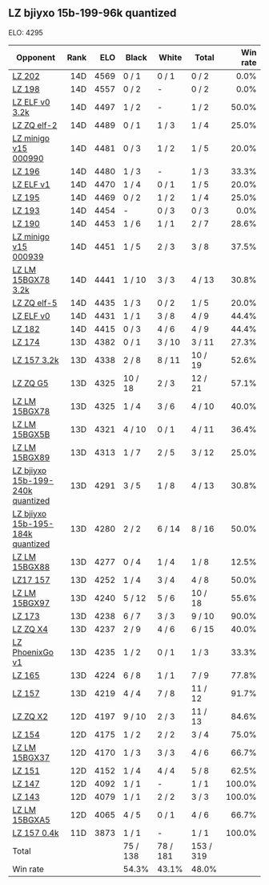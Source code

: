 ## LZ bjiyxo 15b-199-96k quantized ##

ELO: 4295

Opponent | Rank | ELO | Black | White | Total | Win rate
---------|-----:|----:|-------|-------|-------|-------:
[LZ 202](LZ%20202.md) | 14D | 4569 | 0 / 1 | 0 / 1 | 0 / 2 | 0.0%
[LZ 198](LZ%20198.md) | 14D | 4557 | 0 / 2 | - | 0 / 2 | 0.0%
[LZ ELF v0 3.2k](LZ%20ELF%20v0%203.2k.md) | 14D | 4497 | 1 / 2 | - | 1 / 2 | 50.0%
[LZ ZQ elf-2](LZ%20ZQ%20elf-2.md) | 14D | 4489 | 0 / 1 | 1 / 3 | 1 / 4 | 25.0%
[LZ minigo v15 000990](LZ%20minigo%20v15%20000990.md) | 14D | 4481 | 0 / 3 | 1 / 2 | 1 / 5 | 20.0%
[LZ 196](LZ%20196.md) | 14D | 4480 | 1 / 3 | - | 1 / 3 | 33.3%
[LZ ELF v1](LZ%20ELF%20v1.md) | 14D | 4470 | 1 / 4 | 0 / 1 | 1 / 5 | 20.0%
[LZ 195](LZ%20195.md) | 14D | 4469 | 0 / 2 | 1 / 2 | 1 / 4 | 25.0%
[LZ 193](LZ%20193.md) | 14D | 4454 | - | 0 / 3 | 0 / 3 | 0.0%
[LZ 190](LZ%20190.md) | 14D | 4453 | 1 / 6 | 1 / 1 | 2 / 7 | 28.6%
[LZ minigo v15 000939](LZ%20minigo%20v15%20000939.md) | 14D | 4451 | 1 / 5 | 2 / 3 | 3 / 8 | 37.5%
[LZ LM 15BGX78 3.2k](LZ%20LM%2015BGX78%203.2k.md) | 14D | 4441 | 1 / 10 | 3 / 3 | 4 / 13 | 30.8%
[LZ ZQ elf-5](LZ%20ZQ%20elf-5.md) | 14D | 4435 | 1 / 3 | 0 / 2 | 1 / 5 | 20.0%
[LZ ELF v0](LZ%20ELF%20v0.md) | 14D | 4431 | 1 / 1 | 3 / 8 | 4 / 9 | 44.4%
[LZ 182](LZ%20182.md) | 14D | 4415 | 0 / 3 | 4 / 6 | 4 / 9 | 44.4%
[LZ 174](LZ%20174.md) | 13D | 4382 | 0 / 1 | 3 / 10 | 3 / 11 | 27.3%
[LZ 157 3.2k](LZ%20157%203.2k.md) | 13D | 4338 | 2 / 8 | 8 / 11 | 10 / 19 | 52.6%
[LZ ZQ G5](LZ%20ZQ%20G5.md) | 13D | 4325 | 10 / 18 | 2 / 3 | 12 / 21 | 57.1%
[LZ LM 15BGX78](LZ%20LM%2015BGX78.md) | 13D | 4325 | 1 / 4 | 3 / 6 | 4 / 10 | 40.0%
[LZ LM 15BGX5B](LZ%20LM%2015BGX5B.md) | 13D | 4321 | 4 / 10 | 0 / 1 | 4 / 11 | 36.4%
[LZ LM 15BGX89](LZ%20LM%2015BGX89.md) | 13D | 4313 | 1 / 7 | 2 / 5 | 3 / 12 | 25.0%
[LZ bjiyxo 15b-199-240k quantized](LZ%20bjiyxo%2015b-199-240k%20quantized.md) | 13D | 4291 | 3 / 5 | 1 / 8 | 4 / 13 | 30.8%
[LZ bjiyxo 15b-195-184k quantized](LZ%20bjiyxo%2015b-195-184k%20quantized.md) | 13D | 4280 | 2 / 2 | 6 / 14 | 8 / 16 | 50.0%
[LZ LM 15BGX88](LZ%20LM%2015BGX88.md) | 13D | 4277 | 0 / 4 | 1 / 4 | 1 / 8 | 12.5%
[LZ17 157](LZ17%20157.md) | 13D | 4252 | 1 / 4 | 3 / 4 | 4 / 8 | 50.0%
[LZ LM 15BGX97](LZ%20LM%2015BGX97.md) | 13D | 4240 | 5 / 12 | 5 / 6 | 10 / 18 | 55.6%
[LZ 173](LZ%20173.md) | 13D | 4238 | 6 / 7 | 3 / 3 | 9 / 10 | 90.0%
[LZ ZQ X4](LZ%20ZQ%20X4.md) | 13D | 4237 | 2 / 9 | 4 / 6 | 6 / 15 | 40.0%
[LZ PhoenixGo v1](LZ%20PhoenixGo%20v1.md) | 13D | 4235 | 1 / 2 | 0 / 1 | 1 / 3 | 33.3%
[LZ 165](LZ%20165.md) | 13D | 4224 | 6 / 8 | 1 / 1 | 7 / 9 | 77.8%
[LZ 157](LZ%20157.md) | 13D | 4219 | 4 / 4 | 7 / 8 | 11 / 12 | 91.7%
[LZ ZQ X2](LZ%20ZQ%20X2.md) | 12D | 4197 | 9 / 10 | 2 / 3 | 11 / 13 | 84.6%
[LZ 154](LZ%20154.md) | 12D | 4175 | 1 / 2 | 2 / 2 | 3 / 4 | 75.0%
[LZ LM 15BGX37](LZ%20LM%2015BGX37.md) | 12D | 4170 | 1 / 3 | 3 / 3 | 4 / 6 | 66.7%
[LZ 151](LZ%20151.md) | 12D | 4152 | 1 / 4 | 4 / 4 | 5 / 8 | 62.5%
[LZ 147](LZ%20147.md) | 12D | 4092 | 1 / 1 | - | 1 / 1 | 100.0%
[LZ 143](LZ%20143.md) | 12D | 4079 | 1 / 1 | 2 / 2 | 3 / 3 | 100.0%
[LZ LM 15BGXA5](LZ%20LM%2015BGXA5.md) | 12D | 4065 | 4 / 5 | 0 / 1 | 4 / 6 | 66.7%
[LZ 157 0.4k](LZ%20157%200.4k.md) | 11D | 3873 | 1 / 1 | - | 1 / 1 | 100.0%
Total | | | 75 / 138 | 78 / 181 | 153 / 319 | 
Win rate| | | 54.3% | 43.1% | 48.0% | 
